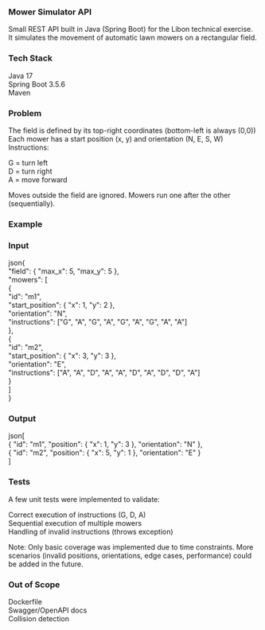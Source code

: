 ### Mower Simulator API
Small REST API built in Java (Spring Boot) for the Libon technical exercise.<br>
It simulates the movement of automatic lawn mowers on a rectangular field.

### Tech Stack

Java 17<br>
Spring Boot 3.5.6<br>
Maven


### Problem

The field is defined by its top-right coordinates (bottom-left is always (0,0))
Each mower has a start position (x, y) and orientation (N, E, S, W)
Instructions:

G = turn left<br>
D = turn right<br>
A = move forward


Moves outside the field are ignored.
Mowers run one after the other (sequentially).


### Example
### Input
json{<br>
  "field": { "max_x": 5, "max_y": 5 },<br>
  "mowers": [<br>
    {<br>
      "id": "m1",<br>
      "start_position": { "x": 1, "y": 2 },<br>
      "orientation": "N",<br>
      "instructions": ["G", "A", "G", "A", "G", "A", "G", "A", "A"]<br>
    },<br>
    {<br>
      "id": "m2",<br>
      "start_position": { "x": 3, "y": 3 },<br>
      "orientation": "E",<br>
      "instructions": ["A", "A", "D", "A", "A", "D", "A", "D", "D", "A"]<br>
    }<br>
  ]<br>
}

### Output
json[<br>
  { "id": "m1", "position": { "x": 1, "y": 3 }, "orientation": "N" },<br>
  { "id": "m2", "position": { "x": 5, "y": 1 }, "orientation": "E" }<br>
]<br>

### Tests
A few unit tests were implemented to validate:

Correct execution of instructions (G, D, A)<br>
Sequential execution of multiple mowers<br>
Handling of invalid instructions (throws exception)

Note: Only basic coverage was implemented due to time constraints. More scenarios (invalid positions, orientations, edge cases, performance) could be added in the future.

### Out of Scope

Dockerfile<br>
Swagger/OpenAPI docs<br>
Collision detection
